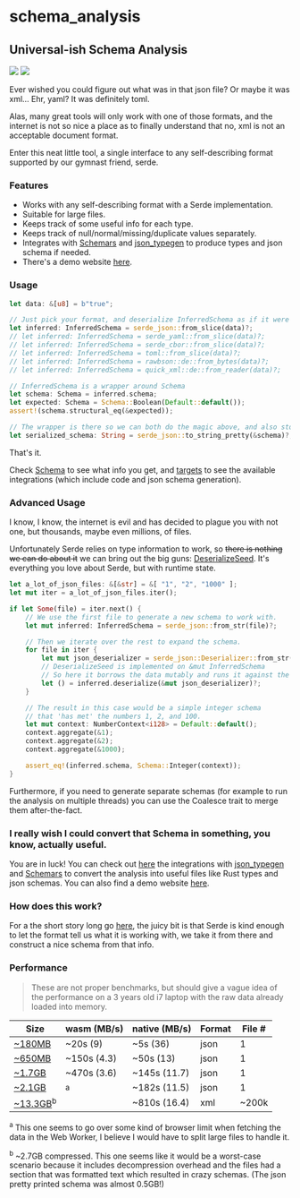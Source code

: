 # schema_analysis

## Universal-ish Schema Analysis

[![](https://meritbadge.herokuapp.com/schema_analysis)](https://crates.io/crates/schema_analysis)
[![](https://docs.rs/schema_analysis/badge.svg)](https://docs.rs/schema_analysis/)

Ever wished you could figure out what was in that json file? Or maybe it was xml... Ehr, yaml?
It was definitely toml.

Alas, many great tools will only work with one of those formats, and the internet is not so
nice a place as to finally understand that no, xml is not an acceptable document format.

Enter this neat little tool, a single interface to any self-describing format supported by
our gymnast friend, serde.

### Features

- Works with any self-describing format with a Serde implementation.
- Suitable for large files.
- Keeps track of some useful info for each type.
- Keeps track of null/normal/missing/duplicate values separately.
- Integrates with [Schemars](https://github.com/GREsau/schemars) and 
  [json_typegen](https://github.com/evestera/json_typegen) to produce types and json schema if needed.
- There's a demo website [here](https://schema-analysis.com/).

### Usage

```rust
let data: &[u8] = b"true";

// Just pick your format, and deserialize InferredSchema as if it were a normal type.
let inferred: InferredSchema = serde_json::from_slice(data)?;
// let inferred: InferredSchema = serde_yaml::from_slice(data)?;
// let inferred: InferredSchema = serde_cbor::from_slice(data)?;
// let inferred: InferredSchema = toml::from_slice(data)?;
// let inferred: InferredSchema = rawbson::de::from_bytes(data)?;
// let inferred: InferredSchema = quick_xml::de::from_reader(data)?;

// InferredSchema is a wrapper around Schema
let schema: Schema = inferred.schema;
let expected: Schema = Schema::Boolean(Default::default());
assert!(schema.structural_eq(&expected));

// The wrapper is there so we can both do the magic above, and also store the data for later
let serialized_schema: String = serde_json::to_string_pretty(&schema)?;
```

That's it.

Check [Schema](https://docs.rs/schema_analysis/latest/schema_analysis/enum.Schema.html) to see what info you get, 
and [targets](schema_analysis/src/targets) to see the available integrations (which include code and 
json schema generation).

### Advanced Usage

I know, I know, the internet is evil and has decided to plague you with not one, but thousands,
maybe even millions, of files.

Unfortunately Serde relies on type information to work, so ~~there is nothing we can do about it~~
we can bring out the big guns: [DeserializeSeed](https://docs.serde.rs/serde/de/trait.DeserializeSeed.html).
It's everything you love about Serde, but with runtime state.

```rust
let a_lot_of_json_files: &[&str] = &[ "1", "2", "1000" ];
let mut iter = a_lot_of_json_files.iter();

if let Some(file) = iter.next() {
    // We use the first file to generate a new schema to work with.
    let mut inferred: InferredSchema = serde_json::from_str(file)?;

    // Then we iterate over the rest to expand the schema.
    for file in iter {
        let mut json_deserializer = serde_json::Deserializer::from_str(file);
        // DeserializeSeed is implemented on &mut InferredSchema
        // So here it borrows the data mutably and runs it against the deserializer.
        let () = inferred.deserialize(&mut json_deserializer)?;
    }

    // The result in this case would be a simple integer schema
    // that 'has met' the numbers 1, 2, and 100.
    let mut context: NumberContext<i128> = Default::default();
    context.aggregate(&1);
    context.aggregate(&2);
    context.aggregate(&1000);

    assert_eq!(inferred.schema, Schema::Integer(context));
}
```

Furthermore, if you need to generate separate schemas (for example to run the analysis on multiple
threads) you can use the Coalesce trait to merge them after-the-fact.

### I really wish I could convert that Schema in something, you know, actually useful.

You are in luck! You can check out [here](schema_analysis/src/targets) the integrations with
[json_typegen](https://github.com/evestera/json_typegen) and [Schemars](https://github.com/GREsau/schemars) 
to convert the analysis into useful files like Rust types and json schemas.
You can also find a demo website [here](https://schema-analysis.com/).

### How does this work?

For a the short story long go [here](https://docs.rs/schema_analysis/latest/schema_analysis/analysis/index.html), the juicy bit is that Serde is kind enough to let
the format tell us what it is working with, we take it from there and construct a nice schema
from that info.

### Performance

> These are not proper benchmarks, but should give a vague idea of the performance on a 3 years old i7 laptop with the raw data already loaded into memory.

| Size                  | wasm (MB/s)  | native (MB/s) | Format | File # |
| --------------------- | ------------ | ------------- | ------ | ------ |
| [~180MB]              | ~20s (9)     | ~5s (36)      | json   | 1      |
| [~650MB]              | ~150s (4.3)  | ~50s (13)     | json   | 1      |
| [~1.7GB]              | ~470s (3.6)  | ~145s (11.7)  | json   | 1      |
| [~2.1GB]              | <sup>a</sup> | ~182s (11.5)  | json   | 1      |
| [~13.3GB]<sup>b</sup> |              | ~810s (16.4)  | xml    | ~200k  |

<sup>a</sup> This one seems to go over some kind of browser limit when fetching the data in the Web Worker, I believe I would have to split large files to handle it.

<sup>b</sup> ~2.7GB compressed. This one seems like it would be a worst-case scenario because it includes decompression overhead and the files had a section that was formatted text which resulted in crazy schemas. (The json pretty printed schema was almost 0.5GB!)


[~180MB]: https://github.com/zemirco/sf-city-lots-json/blob/master/citylots.json
[~650MB]: https://catalog.data.gov/dataset/forestry-planting-spaces
[~1.7GB]: https://catalog.data.gov/dataset/nys-thruway-origin-and-destination-points-for-all-vehicles-15-minute-intervals-2018-q4
[~2.1GB]: https://catalog.data.gov/dataset/turnstile-usage-data-2016
[~13.3GB]: https://ftp.ncbi.nlm.nih.gov/pub/pmc/oa_bulk/